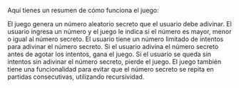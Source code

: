 Aquí tienes un resumen de cómo funciona el juego:

El juego genera un número aleatorio secreto que el usuario debe adivinar.
El usuario ingresa un número y el juego le indica si el número es mayor, menor o igual al número secreto.
El usuario tiene un número limitado de intentos para adivinar el número secreto.
Si el usuario adivina el número secreto antes de agotar los intentos, gana el juego.
Si el usuario se queda sin intentos sin adivinar el número secreto, pierde el juego.
El juego también tiene una funcionalidad para evitar que el número secreto se repita en partidas consecutivas, utilizando recursividad.
